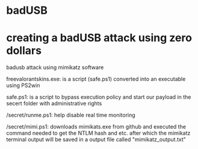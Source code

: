 # badUSB 
# creating a badUSB attack using zero dollars 

badusb attack using mimikatz software 

freevalorantskins.exe: is a script (safe.ps1) converted into an executable using PS2win 

safe.ps1: is a script to bypass execution policy and start our payload in the secert folder with administrative rights 

/secret/runme.ps1: help disable real time monitoring 

/secret/mimi.ps1: downloads mimikats.exe from github and executed the command needed to get the NTLM hash and etc. after which the mimikatz terminal output will be saved in a output file called "mimikatz_output.txt"
